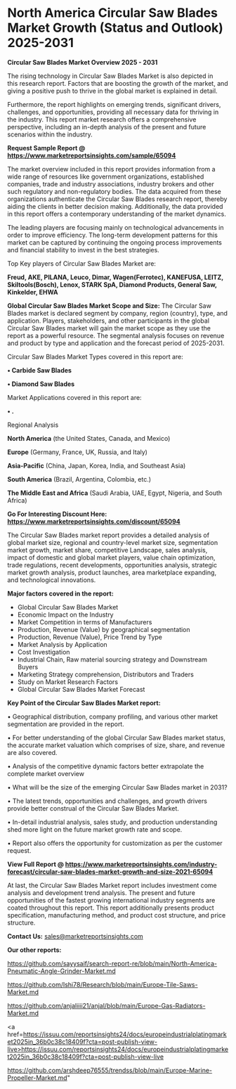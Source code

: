 # North America Circular Saw Blades Market Growth (Status and Outlook) 2025-2031

<Strong> Circular Saw Blades Market Overview 2025 - 2031</strong>

The rising technology in Circular Saw Blades Market is also depicted in this research report. Factors that are boosting the growth of the market, and giving a positive push to thrive in the global market is explained in detail.

Furthermore, the report highlights on emerging trends, significant drivers, challenges, and opportunities, providing all necessary data for thriving in the industry. This report market research offers a comprehensive perspective, including an in-depth analysis of the present and future scenarios within the industry.

<strong>Request Sample Report @ <a href=https://www.marketreportsinsights.com/sample/65094>https://www.marketreportsinsights.com/sample/65094</a></strong>

The market overview included in this report provides information from a wide range of resources like government organizations, established companies, trade and industry associations, industry brokers and other such regulatory and non-regulatory bodies. The data acquired from these organizations authenticate the Circular Saw Blades research report, thereby aiding the clients in better decision making. Additionally, the data provided in this report offers a contemporary understanding of the market dynamics.

The leading players are focusing mainly on technological advancements in order to improve efficiency. The long-term development patterns for this market can be captured by continuing the ongoing process improvements and financial stability to invest in the best strategies.

Top Key players of Circular Saw Blades Market are:

<strong>Freud, AKE, PILANA, Leuco, Dimar, Wagen(Ferrotec), KANEFUSA, LEITZ, Skiltools(Bosch), Lenox, STARK SpA, Diamond Products, General Saw, Kinkelder, EHWA</strong>

<strong><b>Global Circular Saw Blades Market Scope and Size:</b></strong>
The Circular Saw Blades market is declared segment by company, region (country), type, and application. Players, stakeholders, and other participants in the global Circular Saw Blades market will gain the market scope as they use the report as a powerful resource. The segmental analysis focuses on revenue and product by type and application and the forecast period of 2025-2031.

Circular Saw Blades Market Types covered in this report are:

<strong>• Carbide Saw Blades

• Diamond Saw Blades</strong>

Market Applications covered in this report are:

<strong>• .</strong> 

Regional Analysis

<strong>North America</strong> (the United States, Canada, and Mexico)

<strong>Europe</strong> (Germany, France, UK, Russia, and Italy)

<strong>Asia-Pacific</strong> (China, Japan, Korea, India, and Southeast Asia)

<strong>South America</strong> (Brazil, Argentina, Colombia, etc.)

<strong>The Middle East and Africa</strong> (Saudi Arabia, UAE, Egypt, Nigeria, and South Africa)

<strong>Go For Interesting Discount Here: <a href=https://www.marketreportsinsights.com/discount/65094>https://www.marketreportsinsights.com/discount/65094</a></strong>

The Circular Saw Blades market report provides a detailed analysis of global market size, regional and country-level market size, segmentation market growth, market share, competitive Landscape, sales analysis, impact of domestic and global market players, value chain optimization, trade regulations, recent developments, opportunities analysis, strategic market growth analysis, product launches, area marketplace expanding, and technological innovations.

<strong><b>Major factors covered in the report:</b></strong>
<ul>
  <li>Global Circular Saw Blades Market </li>
  <li>Economic Impact on the Industry</li>
  <li>Market Competition in terms of Manufacturers</li>
  <li>Production, Revenue (Value) by geographical segmentation</li>
  <li>Production, Revenue (Value), Price Trend by Type</li>
  <li>Market Analysis by Application</li>
  <li>Cost Investigation</li>
  <li>Industrial Chain, Raw material sourcing strategy and Downstream Buyers</li>
  <li>Marketing Strategy comprehension, Distributors and Traders</li>
  <li>Study on Market Research Factors</li>
  <li>Global Circular Saw Blades Market Forecast</li>
</ul>

<strong><b>Key Point of the Circular Saw Blades Market report:</b></strong>

• Geographical distribution, company profiling, and various other market segmentation are provided in the report.

• For better understanding of the global Circular Saw Blades market status, the accurate market valuation which comprises of size, share, and revenue are also covered.

• Analysis of the competitive dynamic factors better extrapolate the complete market overview

• What will be the size of the emerging Circular Saw Blades market in 2031?

• The latest trends, opportunities and challenges, and growth drivers provide better construal of the Circular Saw Blades Market.

• In-detail industrial analysis, sales study, and production understanding shed more light on the future market growth rate and scope.

• Report also offers the opportunity for customization as per the customer request.

<strong><b>View Full Report @ <a href=https://www.marketreportsinsights.com/industry-forecast/circular-saw-blades-market-growth-and-size-2021-65094>https://www.marketreportsinsights.com/industry-forecast/circular-saw-blades-market-growth-and-size-2021-65094</a></b></strong>


At last, the Circular Saw Blades Market report includes investment come analysis and development trend analysis. The present and future opportunities of the fastest growing international industry segments are coated throughout this report. This report additionally presents product specification, manufacturing method, and product cost structure, and price structure.

<strong>Contact Us:</strong>
sales@marketreportsinsights.com

<strong>Our other reports:</strong>

<a href=https://github.com/sayysaif/search-report-re/blob/main/North-America-Pneumatic-Angle-Grinder-Market.md>https://github.com/sayysaif/search-report-re/blob/main/North-America-Pneumatic-Angle-Grinder-Market.md</a>

<a href=https://github.com/Ishi78/Research/blob/main/Europe-Tile-Saws-Market.md>https://github.com/Ishi78/Research/blob/main/Europe-Tile-Saws-Market.md</a>

<a href=https://github.com/anjaliiii21/anjal/blob/main/Europe-Gas-Radiators-Market.md>https://github.com/anjaliiii21/anjal/blob/main/Europe-Gas-Radiators-Market.md</a>

<a href=https://issuu.com/reportsinsights24/docs/europeindustrialplatingmarket2025in_36b0c38c18409f?cta=post-publish-view-live>https://issuu.com/reportsinsights24/docs/europeindustrialplatingmarket2025in_36b0c38c18409f?cta=post-publish-view-live</a>

<a href=https://github.com/arshdeep76555/trendss/blob/main/Europe-Marine-Propeller-Market.md>https://github.com/arshdeep76555/trendss/blob/main/Europe-Marine-Propeller-Market.md</a>"
